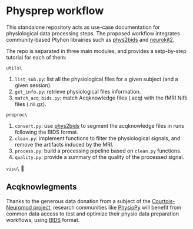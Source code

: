 # Physprep workflow
This standalone repository acts as use-case documentation for physiological data processing steps. The proposed workflow integrates community-based Ptyhon librairies such as [phys2bids](https://github.com/physiopy/phys2bids) and [neurokit2](https://github.com/neuropsychology/NeuroKit). 

The repo is separated in three main modules, and provides a setp-by-step tutorial for each of them:

`utils\` 
1. `list_sub.py`: list all the physiological files for a given subject (and a given session).
2. `get_info.py`: retrieve physiological files information.
3. `match_acq_bids.py`: match Acqknowledge files (.acq) with the fMRI Nifti files (.nii.gz).

`preproc\`
1. `convert.py`: use [phys2bids](https://github.com/physiopy/phys2bids) to segment the acqknowledge files in runs following the BIDS format.
2. `clean.py`: implement functions to filter the physiological signals, and remove the artifacts induced by the MRI.
3. `process.py`: build a processing pipeline based on `clean.py` functions.
4. `quality.py`: provide a summary of the quality of the processed signal.

`visu\` :construction_worker:

## Acqknowlegments
Thanks to the generous data donation from a subject of the [Courtois-Neuromod project](https://www.cneuromod.ca/), research communities like [PhysioPy](physiopy.github.io) will benefit from common data access to test and optimize their physio data preparation workflows, using [BIDS](https://bids-specification.readthedocs.io/en/stable/04-modality-specific-files/06-physiological-and-other-continous-recordings.html) format. 
